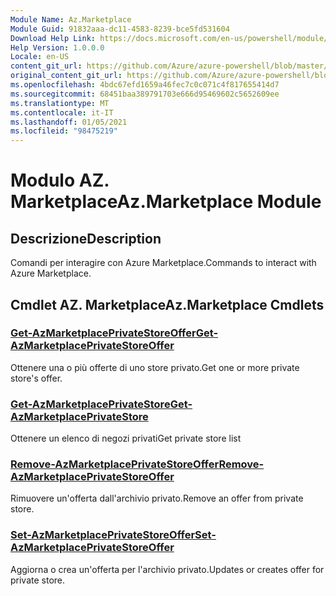 ```yaml
---
Module Name: Az.Marketplace
Module Guid: 91832aaa-dc11-4583-8239-bce5fd531604
Download Help Link: https://docs.microsoft.com/en-us/powershell/module/az.marketplace
Help Version: 1.0.0.0
Locale: en-US
content_git_url: https://github.com/Azure/azure-powershell/blob/master/src/Marketplace/Marketplace/help/Az.Marketplace.md
original_content_git_url: https://github.com/Azure/azure-powershell/blob/master/src/Marketplace/Marketplace/help/Az.Marketplace.md
ms.openlocfilehash: 4bdc67efd1659a46fec7c0c071c4f817655414d7
ms.sourcegitcommit: 68451baa389791703e666d95469602c5652609ee
ms.translationtype: MT
ms.contentlocale: it-IT
ms.lasthandoff: 01/05/2021
ms.locfileid: "98475219"
---
```

# <span data-ttu-id="8d8d1-101">Modulo AZ. Marketplace</span><span class="sxs-lookup"><span data-stu-id="8d8d1-101">Az.Marketplace Module</span></span>
## <span data-ttu-id="8d8d1-102">Descrizione</span><span class="sxs-lookup"><span data-stu-id="8d8d1-102">Description</span></span>
<span data-ttu-id="8d8d1-103">Comandi per interagire con Azure Marketplace.</span><span class="sxs-lookup"><span data-stu-id="8d8d1-103">Commands to interact with Azure Marketplace.</span></span>

## <span data-ttu-id="8d8d1-104">Cmdlet AZ. Marketplace</span><span class="sxs-lookup"><span data-stu-id="8d8d1-104">Az.Marketplace Cmdlets</span></span>
### [<span data-ttu-id="8d8d1-105">Get-AzMarketplacePrivateStoreOffer</span><span class="sxs-lookup"><span data-stu-id="8d8d1-105">Get-AzMarketplacePrivateStoreOffer</span></span>](Get-AzMarketplacePrivateStoreOffer.md)
<span data-ttu-id="8d8d1-106">Ottenere una o più offerte di uno store privato.</span><span class="sxs-lookup"><span data-stu-id="8d8d1-106">Get one or more private store's offer.</span></span>

### [<span data-ttu-id="8d8d1-107">Get-AzMarketplacePrivateStore</span><span class="sxs-lookup"><span data-stu-id="8d8d1-107">Get-AzMarketplacePrivateStore</span></span>](Get-AzMarketplacePrivateStore.md)
<span data-ttu-id="8d8d1-108">Ottenere un elenco di negozi privati</span><span class="sxs-lookup"><span data-stu-id="8d8d1-108">Get private store list</span></span>

### [<span data-ttu-id="8d8d1-109">Remove-AzMarketplacePrivateStoreOffer</span><span class="sxs-lookup"><span data-stu-id="8d8d1-109">Remove-AzMarketplacePrivateStoreOffer</span></span>](Remove-AzMarketplacePrivateStoreOffer.md)
<span data-ttu-id="8d8d1-110">Rimuovere un'offerta dall'archivio privato.</span><span class="sxs-lookup"><span data-stu-id="8d8d1-110">Remove an offer from private store.</span></span>

### [<span data-ttu-id="8d8d1-111">Set-AzMarketplacePrivateStoreOffer</span><span class="sxs-lookup"><span data-stu-id="8d8d1-111">Set-AzMarketplacePrivateStoreOffer</span></span>](Set-AzMarketplacePrivateStoreOffer.md)
<span data-ttu-id="8d8d1-112">Aggiorna o crea un'offerta per l'archivio privato.</span><span class="sxs-lookup"><span data-stu-id="8d8d1-112">Updates or creates offer for private store.</span></span>

